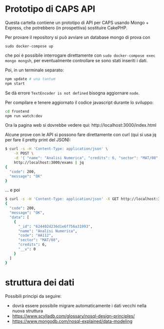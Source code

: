 # Prototipo di CAPS API

Questa cartella contiene un prototipo di API per CAPS usando Mongo + Express, che 
potrebbero (in prospettiva) sostituire CakePHP. 

Per provare il repository si può avviare un database mongo di prova con 
```
sudo docker-compose up
```
che poi è possibile interrogare direttamente con ```sudo docker-compose exec mongo mongsh```,
per eventualmente controllare se sono stati inseriti i dati. 

Poi, in un terminale separato:
```bash
npm update # una tantum
npm start
```
Se dà errore `TextEncoder is not defined` bisogna aggiornare `node`.

Per compilare e tenere aggiornato il codice javascript durante lo sviluppo:
```bash
cd frontend
npm run watch:dev
```

Ora la pagina web si dovrebbe vedere qui: http://localhost:3000/index.html

Alcune prove con le API si possono fare direttamente con curl (qui si usa jq per 
fare il pretty print del JSON):
```bash
$ curl -s -H 'Content-Type: application/json' \
    -X POST \
    -d '{ "name": "Analisi Numerica", "credits": 6, "sector": "MAT/08", "code": "AA112" }' \
    http://localhost:3000/exams | jq
{
  "code": 200,
  "message": "OK"
}
```
... e poi
```bash
$ curl -s -H 'Content-Type: application/json' -X GET http://localhost:3000/exams | jq
{
  "code": 200,
  "message": "OK",
  "data": [
    {
      "_id": "624402d236d1e6f756a31993",
      "name": "Analisi Numerica",
      "code": "AA112",
      "sector": "MAT/08",
      "credits": 6,
      "__v": 0
    }
  ]
}

```

# struttura dei dati

Possibili princìpi da seguire:

* dovrà essere possibile migrare automaticamente i dati vecchi nella nuova struttura
* https://www.scylladb.com/glossary/nosql-design-principles/
* https://www.mongodb.com/nosql-explained/data-modeling
